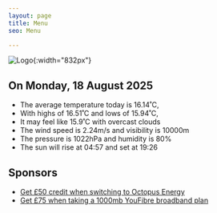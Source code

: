 ```yaml
---
layout: page
title: Menu
seo: Menu

---
```


![Logo](/images/logo.jpg){:width="832px"}

<!-- weather_marker starts -->
## On Monday, 18 August 2025

- The average temperature today is 16.14˚C,
- With highs of 16.51˚C and lows of 15.94˚C,
- It may feel like 15.9˚C with overcast clouds
- The wind speed is 2.24m/s and visibility is 10000m
- The pressure is 1022hPa and humidity is 80%
- The sun will rise at 04:57 and set at 19:26

<!-- weather_marker ends -->

## Sponsors

- [Get £50 credit when switching to Octopus Energy](https://bit.ly/3oD1nnS)
- [Get £75 when taking a 1000mb YouFibre broadband plan](https://aklam.io/91zWhU?)
